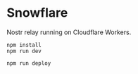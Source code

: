 # Snowflare

Nostr relay running on Cloudflare Workers.

```
npm install
npm run dev
```

```
npm run deploy
```

